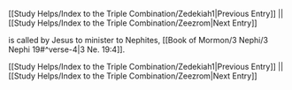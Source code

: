 [[Study Helps/Index to the Triple Combination/Zedekiah1|Previous Entry]]  ||  [[Study Helps/Index to the Triple Combination/Zeezrom|Next Entry]]

 is called by Jesus to minister to Nephites, [[Book of Mormon/3 Nephi/3 Nephi 19#^verse-4|3 Ne. 19:4]].

[[Study Helps/Index to the Triple Combination/Zedekiah1|Previous Entry]]  ||  [[Study Helps/Index to the Triple Combination/Zeezrom|Next Entry]]